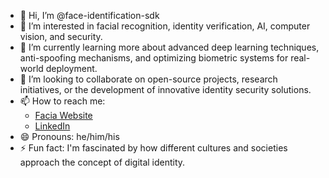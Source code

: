 - 👋 Hi, I’m @face-identification-sdk 
- 👀 I’m interested in facial recognition, identity verification, AI, computer vision, and security.
- 🌱 I’m currently learning more about advanced deep learning techniques, anti-spoofing mechanisms, and optimizing biometric systems for real-world deployment.  
- 💞️ I’m looking to collaborate on open-source projects, research initiatives, or the development of innovative identity security solutions.  
- 📫 How to reach me: 
    * [Facia Website](https://facia.ai/)
    * [LinkedIn](https://www.linkedin.com/in/saas-seo-expert/) 
- 😄 Pronouns: he/him/his 
- ⚡ Fun fact: I'm fascinated by how different cultures and societies approach the concept of digital identity. 

<!---
face-identification-sdk/face-identification-sdk is a ✨ special ✨ repository because its `README.md` (this file) appears on your GitHub profile.
You can click the Preview link to take a look at your changes.
--->

